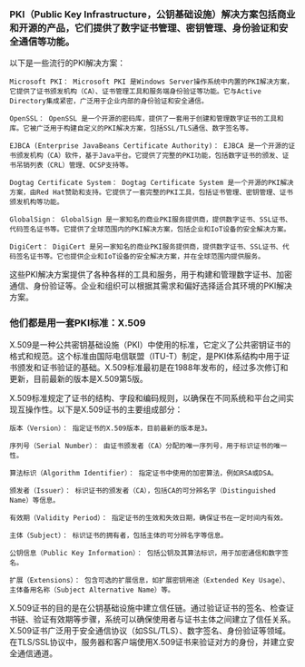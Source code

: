 
### PKI（Public Key Infrastructure，公钥基础设施）解决方案包括商业和开源的产品，它们提供了数字证书管理、密钥管理、身份验证和安全通信等功能。
以下是一些流行的PKI解决方案：

    Microsoft PKI： Microsoft PKI 是Windows Server操作系统中内置的PKI解决方案，它提供了证书颁发机构（CA）、证书管理工具和服务端身份验证等功能。它与Active Directory集成紧密，广泛用于企业内部的身份验证和安全通信。
    
    OpenSSL： OpenSSL 是一个开源的密码库，提供了一套用于创建和管理数字证书的工具和库。它被广泛用于构建自定义的PKI解决方案，包括SSL/TLS通信、数字签名等。
    
    EJBCA (Enterprise JavaBeans Certificate Authority)： EJBCA 是一个开源的证书颁发机构（CA）软件，基于Java平台。它提供了完整的PKI功能，包括数字证书的颁发、证书吊销列表（CRL）管理、OCSP支持等。
    
    Dogtag Certificate System： Dogtag Certificate System 是一个开源的PKI解决方案，由Red Hat赞助和支持。它提供了一套完整的PKI工具，包括证书管理、密钥管理、证书颁发机构等功能。
    
    GlobalSign： GlobalSign 是一家知名的商业PKI服务提供商，提供数字证书、SSL证书、代码签名证书等。它提供了全球范围内的PKI解决方案，包括企业和IoT设备的安全解决方案。
    
    DigiCert： DigiCert 是另一家知名的商业PKI服务提供商，提供数字证书、SSL证书、代码签名证书等。它也提供企业和IoT设备的安全解决方案，并在全球范围内提供服务。

这些PKI解决方案提供了各种各样的工具和服务，用于构建和管理数字证书、加密通信、身份验证等。企业和组织可以根据其需求和偏好选择适合其环境的PKI解决方案。

### 他们都是用一套PKI标准：X.509
X.509是一种公共密钥基础设施（PKI）中使用的标准，它定义了公共密钥证书的格式和规范。这个标准由国际电信联盟（ITU-T）制定，是PKI体系结构中用于证书颁发和证书验证的基础。X.509标准最初是在1988年发布的，经过多次修订和更新，目前最新的版本是X.509第5版。

X.509标准规定了证书的结构、字段和编码规则，以确保在不同系统和平台之间实现互操作性。以下是X.509证书的主要组成部分：

    版本（Version）： 指定证书的X.509版本，目前最新的版本是3。
    
    序列号（Serial Number）： 由证书颁发者（CA）分配的唯一序列号，用于标识证书的唯一性。
    
    算法标识（Algorithm Identifier）： 指定证书中使用的加密算法，例如RSA或DSA。
    
    颁发者（Issuer）： 标识证书的颁发者（CA），包括CA的可分辨名字（Distinguished Name）等信息。
    
    有效期（Validity Period）： 指定证书的生效和失效日期，确保证书在一定时间内有效。
    
    主体（Subject）： 标识证书的拥有者，包括主体的可分辨名字等信息。
    
    公钥信息（Public Key Information）： 包括公钥及其算法标识，用于加密通信和数字签名。
    
    扩展（Extensions）： 包含可选的扩展信息，如扩展密钥用途（Extended Key Usage）、主体备用名称（Subject Alternative Name）等。

X.509证书的目的是在公钥基础设施中建立信任链。通过验证证书的签名、检查证书链、验证有效期等步骤，系统可以确保使用者与证书主体之间建立了信任关系。X.509证书广泛用于安全通信协议（如SSL/TLS）、数字签名、身份验证等领域。在TLS/SSL协议中，服务器和客户端使用X.509证书来验证对方的身份，并建立安全通信通道。